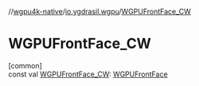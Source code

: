 //[wgpu4k-native](../../index.md)/[io.ygdrasil.wgpu](index.md)/[WGPUFrontFace_CW](-w-g-p-u-front-face_-c-w.md)

# WGPUFrontFace_CW

[common]\
const val [WGPUFrontFace_CW](-w-g-p-u-front-face_-c-w.md): [WGPUFrontFace](-w-g-p-u-front-face/index.md)